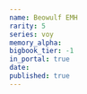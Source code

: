 ```yaml
---
name: Beowulf EMH
rarity: 5
series: voy
memory_alpha:
bigbook_tier: -1
in_portal: true
date:
published: true
---
```



